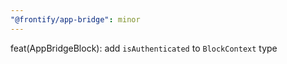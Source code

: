```yaml
---
"@frontify/app-bridge": minor
---
```


feat(AppBridgeBlock): add `isAuthenticated` to `BlockContext` type
